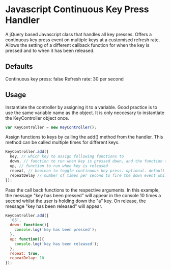 # Javascript Continuous Key Press Handler

A jQuery based Javascript class that handles all key presses. Offers a continuous key press event on multiple keys at a customised refresh rate. Allows the setting of a different callback function for when the key is pressed and to when it has been released.

## Defaults

Continuous key press: false
Refresh rate: 30 per second

## Usage

Instantiate the controller by assigning it to a variable. Good practice is to use the same variable name as the object. It is only neccesary to instantiate the KeyController object once. 

```javascript
var KeyController = new KeyController();
```

Assign functions to keys by calling the add() method from the handler. This method can be called multiple times for different keys.

```javascript
KeyController.add({
  key, // which key to assign following functions to
  down, // function to run when key is pressed down, and the function that is run if continuous key press event is set
  up, // function to run when key is released
  repeat, // boolean to toggle continuous key press. optional. default value: true
  repeatDelay // number of times per second to fire the down event whilst key is held down
}); 
```

Pass the call back functions to the respective arguments. In this example, the message "key has been pressed" will appear in the console 10 times a second whilst the user is holding down the "a" key. On release, the message "key has been released" will appear.

```javascript
KeyController.add({
  '65',
  down: function(){
    console.log('key has been pressed');
  },
  up: function(){
    console.log('key has been released');
  },
  repeat: true,
  repeatDelay: 10
}); 
```
